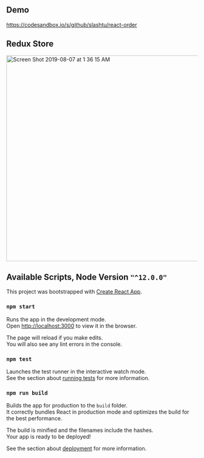 ## Demo
https://codesandbox.io/s/github/slashtu/react-order


## Redux Store
<img width="541" alt="Screen Shot 2019-08-07 at 1 36 15 AM" src="https://user-images.githubusercontent.com/4737130/62563335-726f5100-b8b5-11e9-8e10-4952ad148624.png">




## Available Scripts, Node Version `"^12.0.0"`
This project was bootstrapped with [Create React App](https://github.com/facebook/create-react-app).
### `npm start`

Runs the app in the development mode.<br>
Open [http://localhost:3000](http://localhost:3000) to view it in the browser.

The page will reload if you make edits.<br>
You will also see any lint errors in the console.

### `npm test`

Launches the test runner in the interactive watch mode.<br>
See the section about [running tests](https://facebook.github.io/create-react-app/docs/running-tests) for more information.

### `npm run build`

Builds the app for production to the `build` folder.<br>
It correctly bundles React in production mode and optimizes the build for the best performance.

The build is minified and the filenames include the hashes.<br>
Your app is ready to be deployed!

See the section about [deployment](https://facebook.github.io/create-react-app/docs/deployment) for more information.
